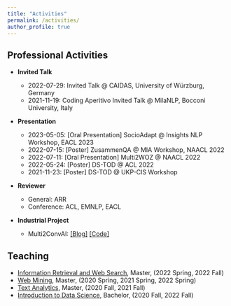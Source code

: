 ```yaml
---
title: "Activities"
permalink: /activities/
author_profile: true
---
```



## Professional Activities

* **Invited Talk**
    * 2022-07-29: Invited Talk @ CAIDAS, University of Würzburg, Germany
    * 2021-11-19: Coding Aperitivo Invited Talk @ MilaNLP, Bocconi University, Italy

* **Presentation**
    * 2023-05-05: [Oral Presentation] SocioAdapt @ Insights NLP Workshop, EACL 2023
    * 2022-07-15: [Poster] ZusammenQA @ MIA Workshop, NAACL 2022
    * 2022-07-11: [Oral Presentation] Multi2WOZ @ NAACL 2022
    * 2022-05-24: [Poster] DS-TOD @ ACL 2022
    * 2021-11-23: [Poster] DS-TOD @ UKP-CIS Workshop

* **Reviewer**
    * General: ARR
    * Conference: ACL, EMNLP, EACL
    
* **Industrial Project**
    * Multi2ConvAI: [[Blog]](https://sites.google.com/inovex.de/multi2conv/en) [[Code]](https://github.com/inovex/multi2convai)


## Teaching

* [Information Retrieval and Web Search](https://www.uni-mannheim.de/dws/teaching/course-details/courses-for-master-candidates/ie-663-information-retrieval-and-web-search/), Master, (2022 Spring, 2022 Fall)
* [Web Mining](https://www.uni-mannheim.de/dws/teaching/course-details/courses-for-master-candidates/ie-671-web-mining/), Master, (2020 Spring, 2021 Spring, 2022 Spring)
* [Text Analytics](https://www.uni-mannheim.de/dws/teaching/course-details/courses-for-master-candidates/ie-661-text-analytics/), Master, (2020 Fall, 2021 Fall)
* [Introduction to Data Science](https://www.uni-mannheim.de/dws/teaching/course-details/courses-for-bachelor-candidates/), Bachelor, (2020 Fall, 2022 Fall)

